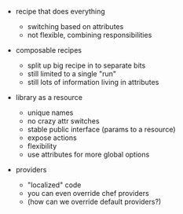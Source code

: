 - recipe that does everything
  - switching based on attributes
  - not flexible, combining responsibilities

- composable recipes
  - split up big recipe in to separate bits
  - still limited to a single "run"
  - still lots of information living in attributes

- library as a resource
  - unique names
  - no crazy attr switches
  - stable public interface (params to a resource)
  - expose actions
  - flexibility
  - use attributes for more global options

- providers
  - "localized" code
  - you can even override chef providers
  - (how can we override default providers?)

